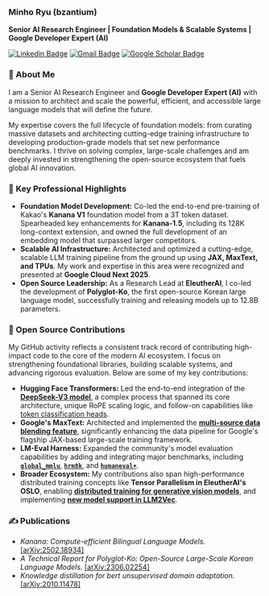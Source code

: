 ### **Minho Ryu (bzantium)**

**Senior AI Research Engineer | Foundation Models & Scalable Systems | Google Developer Expert (AI)**

[![Linkedin Badge](https://img.shields.io/badge/-LinkedIn-blue?style=flat&logo=Linkedin&logoColor=white&link=https://www.linkedin.com/in/minhoryu/)](https://www.linkedin.com/in/minhoryu/) 
[![Gmail Badge](https://img.shields.io/badge/-Gmail-d14836?style=flat&logo=Gmail&logoColor=white&link=mailto:ryumin93@gmail.com)](mailto:ryumin93@gmail.com)
[![Google Scholar Badge](https://img.shields.io/badge/-Scholar-4285f4?style=flat&logo=google-scholar&logoColor=white&link=https://scholar.google.com/citations?hl=en&user=MHNVvuUAAAAJ)](https://scholar.google.com/citations?hl=en&user=MHNVvuUAAAAJ) 

### 👋 About Me

I am a Senior AI Research Engineer and **Google Developer Expert (AI)** with a mission to architect and scale the powerful, efficient, and accessible large language models that will define the future.

My expertise covers the full lifecycle of foundation models: from curating massive datasets and architecting cutting-edge training infrastructure to developing production-grade models that set new performance benchmarks. I thrive on solving complex, large-scale challenges and am deeply invested in strengthening the open-source ecosystem that fuels global AI innovation.

### 🚀 Key Professional Highlights

  * **Foundation Model Development:** Co-led the end-to-end pre-training of Kakao's **Kanana V1** foundation model from a 3T token dataset. Spearheaded key enhancements for **Kanana-1.5**, including its 128K long-context extension, and owned the full development of an embedding model that surpassed larger competitors.
  * **Scalable AI Infrastructure:** Architected and optimized a cutting-edge, scalable LLM training pipeline from the ground up using **JAX, MaxText, and TPUs**. My work and expertise in this area were recognized and presented at **Google Cloud Next 2025**.
  * **Open Source Leadership:** As a Research Lead at **EleutherAI**, I co-led the development of **Polyglot-Ko**, the first open-source Korean large language model, successfully training and releasing models up to 12.8B parameters.

### 🐙 Open Source Contributions

My GitHub activity reflects a consistent track record of contributing high-impact code to the core of the modern AI ecosystem. I focus on strengthening foundational libraries, building scalable systems, and advancing rigorous evaluation. Below are some of my key contributions:

  * **Hugging Face Transformers:** Led the end-to-end integration of the [**DeepSeek-V3 model**](https://github.com/huggingface/transformers/pull/35926), a complex process that spanned its core architecture, unique RoPE scaling logic, and follow-on capabilities like [token classification heads](https://github.com/huggingface/transformers/pull/40641).
  * **Google's MaxText:** Architected and implemented the [**multi-source data blending feature**](https://github.com/AI-Hypercomputer/maxtext/pull/1801), significantly enhancing the data pipeline for Google's flagship JAX-based large-scale training framework.
  * **LM-Eval Harness:** Expanded the community's model evaluation capabilities by adding and integrating major benchmarks, including [**`global_mmlu`**](https://www.google.com/search?q=%5Bhttps://github.com/EleutherAI/lm-evaluation-harness/pull/2636%5D\(https://github.com/EleutherAI/lm-evaluation-harness/pull/2636\)), [**`hrm8k`**](https://www.google.com/search?q=%5Bhttps://github.com/EleutherAI/lm-evaluation-harness/pull/2627%5D\(https://github.com/EleutherAI/lm-evaluation-harness/pull/2627\)), and [**`humaneval+`**](https://www.google.com/search?q=%5Bhttps://github.com/EleutherAI/lm-evaluation-harness/pull/2734%5D\(https://github.com/EleutherAI/lm-evaluation-harness/pull/2734\)).
  * **Broader Ecosystem:** My contributions also span high-performance distributed training concepts like **Tensor Parallelism in EleutherAI's OSLO**, enabling [**distributed training for generative vision models**](https://github.com/lucidrains/muse-maskgit-pytorch/pull/19), and implementing [**new model support in LLM2Vec**](https://github.com/McGill-NLP/llm2vec/pull/117).

### ✍️ Publications

  * *Kanana: Compute-efficient Bilingual Language Models.* [[arXiv:2502.18934]](https://arxiv.org/abs/2502.18934)
  * *A Technical Report for Polyglot-Ko: Open-Source Large-Scale Korean Language Models.* [[arXiv:2306.02254]](https://arxiv.org/abs/2306.02254)
  * *Knowledge distillation for bert unsupervised domain adaptation.* [[arXiv:2010.11478]](https://arxiv.org/abs/2010.11478)
